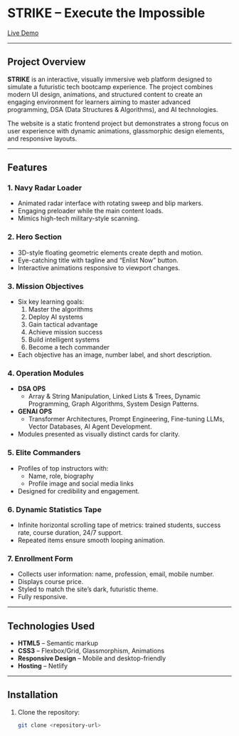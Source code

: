 # STRIKE – Execute the Impossible

[Live Demo](https://abrarhackathon02.netlify.app)

---

## Project Overview

**STRIKE** is an interactive, visually immersive web platform designed to simulate a futuristic tech bootcamp experience. The project combines modern UI design, animations, and structured content to create an engaging environment for learners aiming to master advanced programming, DSA (Data Structures & Algorithms), and AI technologies.

The website is a static frontend project but demonstrates a strong focus on user experience with dynamic animations, glassmorphic design elements, and responsive layouts.

---

## Features

### 1. Navy Radar Loader
- Animated radar interface with rotating sweep and blip markers.
- Engaging preloader while the main content loads.
- Mimics high-tech military-style scanning.

### 2. Hero Section
- 3D-style floating geometric elements create depth and motion.
- Eye-catching title with tagline and “Enlist Now” button.
- Interactive animations responsive to viewport changes.

### 3. Mission Objectives
- Six key learning goals:
  1. Master the algorithms
  2. Deploy AI systems
  3. Gain tactical advantage
  4. Achieve mission success
  5. Build intelligent systems
  6. Become a tech commander
- Each objective has an image, number label, and short description.

### 4. Operation Modules
- **DSA OPS**
  - Array & String Manipulation, Linked Lists & Trees, Dynamic Programming, Graph Algorithms, System Design Patterns.
- **GENAI OPS**
  - Transformer Architectures, Prompt Engineering, Fine-tuning LLMs, Vector Databases, AI Agent Development.
- Modules presented as visually distinct cards for clarity.

### 5. Elite Commanders
- Profiles of top instructors with:
  - Name, role, biography
  - Profile image and social media links
- Designed for credibility and engagement.

### 6. Dynamic Statistics Tape
- Infinite horizontal scrolling tape of metrics: trained students, success rate, course duration, 24/7 support.
- Repeated items ensure smooth looping animation.

### 7. Enrollment Form
- Collects user information: name, profession, email, mobile number.
- Displays course price.
- Styled to match the site’s dark, futuristic theme.
- Fully responsive.

---

## Technologies Used

- **HTML5** – Semantic markup
- **CSS3** – Flexbox/Grid, Glassmorphism, Animations
- **Responsive Design** – Mobile and desktop-friendly
- **Hosting** – Netlify

---

## Installation

1. Clone the repository:
   ```bash
   git clone <repository-url>
